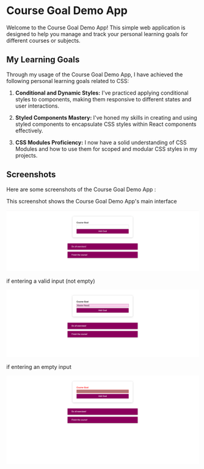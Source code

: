 # Course Goal Demo App

Welcome to the Course Goal Demo App! This simple web application is designed to help you manage and track your personal learning goals for different courses or subjects.

## My Learning Goals

Through my usage of the Course Goal Demo App, I have achieved the following personal learning goals related to CSS:

1. **Conditional and Dynamic Styles:** I've practiced applying conditional styles to components, making them responsive to different states and user interactions.

2. **Styled Components Mastery:** I've honed my skills in creating and using styled components to encapsulate CSS styles within React components effectively.

3. **CSS Modules Proficiency:** I now have a solid understanding of CSS Modules and how to use them for scoped and modular CSS styles in my projects.

## Screenshots

Here are some screenshots of the Course Goal Demo App :

This screenshot shows the Course Goal Demo App's main interface

![Screenshot 1](coursegoalapp.png)

if entering a valid input (not empty)

![Screenshot 2](css-demo-app.png)

if entering an empty input

![Screenshot 2](css-demo-app-error.png)
